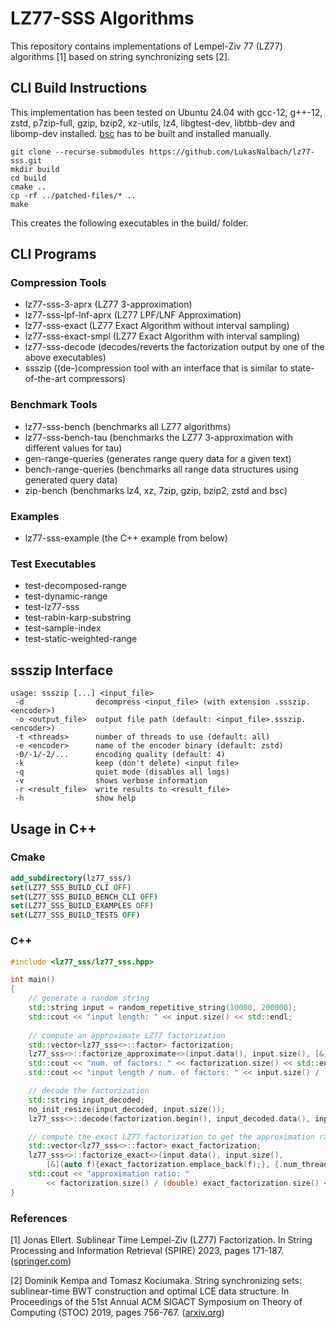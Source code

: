 # LZ77-SSS Algorithms
This repository contains implementations of Lempel-Ziv 77 (LZ77) algorithms [1] based on string synchronizing sets [2].

## CLI Build Instructions
This implementation has been tested on Ubuntu 24.04 with gcc-12, g++-12, zstd, p7zip-full, gzip, bzip2, xz-utils, lz4, libgtest-dev, libtbb-dev and libomp-dev installed. [bsc](https://github.com/IlyaGrebnov/libbsc) has to be built and installed manually.

```shell
git clone --recurse-submodules https://github.com/LukasNalbach/lz77-sss.git
mkdir build
cd build
cmake ..
cp -rf ../patched-files/* ..
make
```

This creates the following executables in the build/ folder.

## CLI Programs
### Compression Tools
- lz77-sss-3-aprx (LZ77 3-approximation)
- lz77-sss-lpf-lnf-aprx (LZ77 LPF/LNF Approximation)
- lz77-sss-exact (LZ77 Exact Algorithm without interval sampling)
- lz77-sss-exact-smpl (LZ77 Exact Algorithm with interval sampling)
- lz77-sss-decode (decodes/reverts the factorization output by one of the above executables)
- ssszip ((de-)compression tool with an interface that is similar to state-of-the-art compressors)

### Benchmark Tools
- lz77-sss-bench (benchmarks all LZ77 algorithms)
- lz77-sss-bench-tau (benchmarks the LZ77 3-approximation with different values for tau)
- gen-range-queries (generates range query data for a given text)
- bench-range-queries (benchmarks all range data structures using generated query data)
- zip-bench (benchmarks lz4, xz, 7zip, gzip, bzip2, zstd and bsc)

### Examples
- lz77-sss-example (the C++ example from below)

### Test Executables
- test-decomposed-range
- test-dynamic-range
- test-lz77-sss
- test-rabin-karp-substring
- test-sample-index
- test-static-weighted-range

## ssszip Interface
```
usage: ssszip [...] <input_file>
 -d                decompress <input_file> (with extension .ssszip.<encoder>)
 -o <output_file>  output file path (default: <input_file>.ssszip.<encoder>)
 -t <threads>      number of threads to use (default: all)
 -e <encoder>      name of the encoder binary (default: zstd)
 -0/-1/-2/...      encoding quality (default: 4)
 -k                keep (don't delete) <input file>
 -q                quiet mode (disables all logs)
 -v                shows verbose information
 -r <result_file>  write results to <result_file>
 -h                show help
```

## Usage in C++
### Cmake
```cmake
add_subdirectory(lz77_sss/)
set(LZ77_SSS_BUILD_CLI OFF)
set(LZ77_SSS_BUILD_BENCH_CLI OFF)
set(LZ77_SSS_BUILD_EXAMPLES OFF)
set(LZ77_SSS_BUILD_TESTS OFF)
```

### C++
```c++
#include <lz77_sss/lz77_sss.hpp>

int main()
{
    // generate a random string
    std::string input = random_repetitive_string(10000, 200000);
    std::cout << "input length: " << input.size() << std::endl;
    
    // compute an approximate LZ77 factorization
    std::vector<lz77_sss<>::factor> factorization;
    lz77_sss<>::factorize_approximate<>(input.data(), input.size(), [&](auto f){factorization.emplace_back(f);});
    std::cout << "num. of factors: " << factorization.size() << std::endl;
    std::cout << "input length / num. of factors: " << input.size() / (double) factorization.size() << std::endl;

    // decode the factorization
    std::string input_decoded;
    no_init_resize(input_decoded, input.size());
    lz77_sss<>::decode(factorization.begin(), input_decoded.data(), input.size());

    // compute the exact LZ77 factorization to get the approximation ratio
    std::vector<lz77_sss<>::factor> exact_factorization;
    lz77_sss<>::factorize_exact<>(input.data(), input.size(),
        [&](auto f){exact_factorization.emplace_back(f);}, {.num_threads = 1});
    std::cout << "approximation ratio: "
        << factorization.size() / (double) exact_factorization.size() << std::endl;
}
```

### References
[1] Jonas Ellert. Sublinear Time Lempel-Ziv (LZ77) Factorization. In String Processing and Information Retrieval (SPIRE) 2023, pages 171-187. ([springer.com](https://link.springer.com/chapter/10.1007/978-3-031-43980-3_14))

[2] Dominik Kempa and Tomasz Kociumaka. String synchronizing sets: sublinear-time BWT construction and optimal LCE data structure. In Proceedings of the 51st Annual ACM SIGACT Symposium on Theory of Computing (STOC) 2019, pages 756-767. ([arxiv.org](https://arxiv.org/abs/1904.04228))